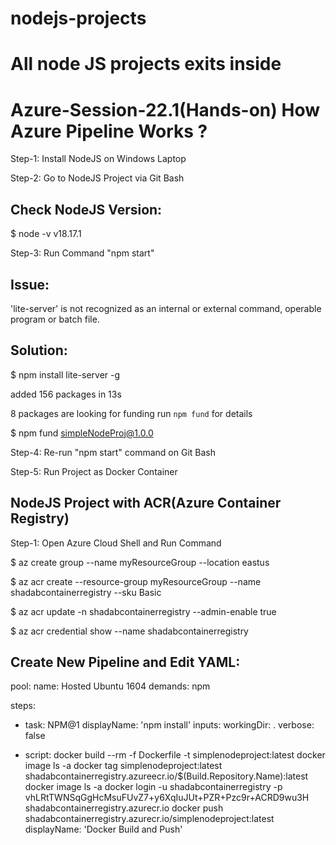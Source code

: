 # nodejs-projects
# All node JS projects exits inside

# Azure-Session-22.1(Hands-on) How Azure Pipeline Works ?

Step-1: Install NodeJS on Windows Laptop

Step-2: Go to NodeJS Project via Git Bash

Check NodeJS Version:
---------------------------------
$ node -v
v18.17.1

Step-3: Run Command "npm start"

Issue:
---------
'lite-server' is not recognized as an internal or external command,
operable program or batch file.

Solution:
-------------
$ npm install lite-server -g

added 156 packages in 13s

8 packages are looking for funding
  run `npm fund` for details


$ npm fund
simpleNodeProj@1.0.0

Step-4: Re-run  "npm start" command on Git Bash

Step-5: Run Project as Docker Container


NodeJS Project with ACR(Azure Container Registry)
-----------------------------------------------------------------------
Step-1: Open Azure Cloud Shell and Run Command

$ az create group --name myResourceGroup --location eastus

$ az acr create --resource-group myResourceGroup --name shadabcontainerregistry --sku Basic

$ az acr update -n shadabcontainerregistry --admin-enable true

$ az acr credential show --name shadabcontainerregistry

Create New Pipeline and Edit YAML:
---------------------------------------------------
pool:
  name: Hosted Ubuntu 1604
  demands: npm

steps:
- task: NPM@1
  displayName: 'npm install'
  inputs:
    workingDir: .
    verbose: false

- script:
     docker build --rm -f Dockerfile -t simplenodeproject:latest
     docker image ls -a
     docker tag simplenodeproject:latest shadabcontainerregistry.azureecr.io/$(Build.Repository.Name):latest
     docker image ls -a
     docker login -u shadabcontainerregistry -p vhLRtTWNSqGgHcMsuFUvZ7+y6XqIuJUt+PZR+Pzc9r+ACRD9wu3H shadabcontainerregistry.azurecr.io
     docker push shadabcontainerregistry.azurecr.io/simplenodeproject:latest
  displayName: 'Docker Build and Push'

